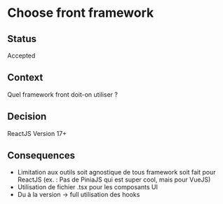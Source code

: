 # Choose front framework

## Status

Accepted

## Context

Quel framework front doit-on utiliser ?

## Decision

ReactJS
Version 17+

## Consequences

- Limitation aux outils soit agnostique de tous framework soit fait pour ReactJS (ex. : Pas de PiniaJS qui est super cool, mais pour VueJS)
- Utilisation de fichier .tsx pour les composants UI
- Du à la version -> full utilisation des hooks